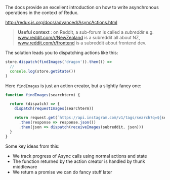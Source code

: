 The docs provide an excellent introduction on how to write asynchronous operations in the context of Redux.

http://redux.js.org/docs/advanced/AsyncActions.html

> **Useful context** : on Reddit, a sub-forum is called a _subreddit_  e.g. www.reddit.com/r/NewZealand is a subreddit all about NZ, www.reddit.com/r/frontend is a subreddit about frontend dev.

The solution leads you to dispatching actions like this:

```js
store.dispatch(findImages('dragon')).then(() =>
  // 
  console.log(store.getState())
)
```

Here `findImages` is just an action creator, but a slightly fancy one:

```js
function findImages(searchterm) {

  return (dispatch) => {
    dispatch(requestImages(searchterm))

    return request.get(`https://api.instagram.com/v1/tags/search?q=${searchterm}`)
      .then(response => response.json())
      .then(json => dispatch(receiveImages(subreddit, json)))
  }
}
```

Some key ideas from this:

- We track progress of Async calls using normal actions and state
- The function returned by the action creator is handled by thunk middleware
- We return a promise we can do fancy stuff later
